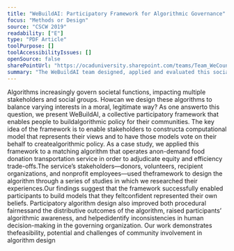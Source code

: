 ```yaml
---
title: "WeBuildAI: Participatory Framework for Algorithmic Governance"
focus: "Methods or Design"
source: "CSCW 2019"
readability: ["E"]
type: "PDF Article"
toolPurpose: []
toolAccessibilityIssues: []
openSource: false
sharePointUrl: "https://ocaduniversity.sharepoint.com/teams/Team_WeCount/Shared%20Documents/Resources%20and%20Tools/Literature%20(curated)/WeBuildAI_Participatory%20Framework%20for%20Algorithmic%20Governance.pdf"
summary: "The WeBuildAI team designed, applied and evaluated this social participatory framework for engaging community stakeholders to enable people to create a decision-making algorithm that fits their needs. "
---
```

Algorithms increasingly govern societal functions, impacting multiple stakeholders and social groups. Howcan we design these algorithms to balance varying interests in a moral, legitimate way? As one answerto this question, we present WeBuildAI, a collective participatory framework that enables people to buildalgorithmic policy for their communities. The key idea of the framework is to enable stakeholders to constructa computational model that represents their views and to have those models vote on their behalf to createalgorithmic policy. As a case study, we applied this framework to a matching algorithm that operates anon-demand food donation transportation service in order to adjudicate equity and efficiency trade-offs.The service’s stakeholders—donors, volunteers, recipient organizations, and nonprofit employees—used theframework to design the algorithm through a series of studies in which we researched their experiences.Our findings suggest that the framework successfully enabled participants to build models that they feltconfident represented their own beliefs. Participatory algorithm design also improved both procedural fairnessand the distributive outcomes of the algorithm, raised participants’ algorithmic awareness, and helpedidentify inconsistencies in human decision-making in the governing organization. Our work demonstrates thefeasibility, potential and challenges of community involvement in algorithm design
